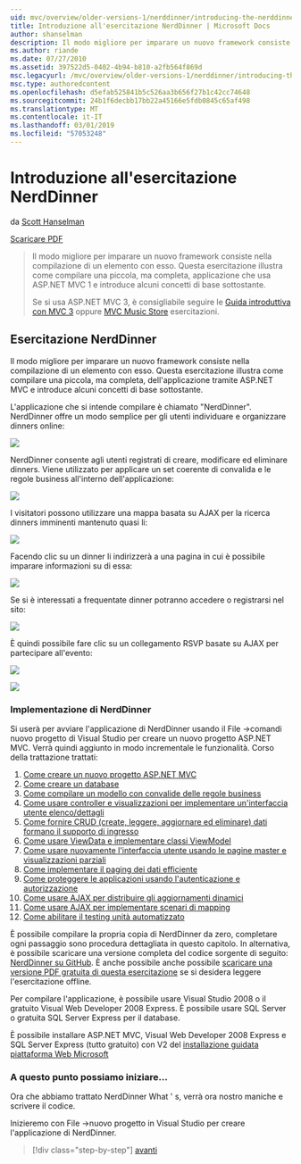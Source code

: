 ```yaml
---
uid: mvc/overview/older-versions-1/nerddinner/introducing-the-nerddinner-tutorial
title: Introduzione all'esercitazione NerdDinner | Microsoft Docs
author: shanselman
description: Il modo migliore per imparare un nuovo framework consiste nella compilazione di un elemento con esso. Questa esercitazione illustra in dettaglio come compilare un'applicazione di piccole dimensioni, ma completa, tramite ASP. ne...
ms.author: riande
ms.date: 07/27/2010
ms.assetid: 397522d5-0402-4b94-b810-a2fb564f869d
msc.legacyurl: /mvc/overview/older-versions-1/nerddinner/introducing-the-nerddinner-tutorial
msc.type: authoredcontent
ms.openlocfilehash: d5efab525841b5c526aa3b656f27b1c42cc74648
ms.sourcegitcommit: 24b1f6decbb17bb22a45166e5fdb0845c65af498
ms.translationtype: MT
ms.contentlocale: it-IT
ms.lasthandoff: 03/01/2019
ms.locfileid: "57053248"
---
```

<a name="introducing-the-nerddinner-tutorial"></a>Introduzione all'esercitazione NerdDinner
====================
da [Scott Hanselman](https://github.com/shanselman)

[Scaricare PDF](http://aspnetmvcbook.s3.amazonaws.com/aspnetmvc-nerdinner_v1.pdf)

> Il modo migliore per imparare un nuovo framework consiste nella compilazione di un elemento con esso. Questa esercitazione illustra come compilare una piccola, ma completa, applicazione che usa ASP.NET MVC 1 e introduce alcuni concetti di base sottostante.
> 
> Se si usa ASP.NET MVC 3, è consigliabile seguire le [Guida introduttiva con MVC 3](../../older-versions/getting-started-with-aspnet-mvc3/cs/intro-to-aspnet-mvc-3.md) oppure [MVC Music Store](../../older-versions/mvc-music-store/mvc-music-store-part-1.md) esercitazioni.


## <a name="nerddinner-tutorial"></a>Esercitazione NerdDinner

Il modo migliore per imparare un nuovo framework consiste nella compilazione di un elemento con esso. Questa esercitazione illustra come compilare una piccola, ma completa, dell'applicazione tramite ASP.NET MVC e introduce alcuni concetti di base sottostante.

L'applicazione che si intende compilare è chiamato "NerdDinner". NerdDinner offre un modo semplice per gli utenti individuare e organizzare dinners online:

![](introducing-the-nerddinner-tutorial/_static/image1.png)

NerdDinner consente agli utenti registrati di creare, modificare ed eliminare dinners. Viene utilizzato per applicare un set coerente di convalida e le regole business all'interno dell'applicazione:

![](introducing-the-nerddinner-tutorial/_static/image2.png)

I visitatori possono utilizzare una mappa basata su AJAX per la ricerca dinners imminenti mantenuto quasi li:

![](introducing-the-nerddinner-tutorial/_static/image3.png)

Facendo clic su un dinner li indirizzerà a una pagina in cui è possibile imparare informazioni su di essa:

![](introducing-the-nerddinner-tutorial/_static/image4.png)

Se si è interessati a frequentate dinner potranno accedere o registrarsi nel sito:

![](introducing-the-nerddinner-tutorial/_static/image5.png)

È quindi possibile fare clic su un collegamento RSVP basate su AJAX per partecipare all'evento:

![](introducing-the-nerddinner-tutorial/_static/image6.png)

![](introducing-the-nerddinner-tutorial/_static/image7.png)

### <a name="implementing-nerddinner"></a>Implementazione di NerdDinner

Si userà per avviare l'applicazione di NerdDinner usando il File -&gt;comandi nuovo progetto di Visual Studio per creare un nuovo progetto ASP.NET MVC. Verrà quindi aggiunto in modo incrementale le funzionalità. Corso della trattazione trattati:

1. [Come creare un nuovo progetto ASP.NET MVC](# "crea un nuovo progetto MVC ASP.NET")
2. [Come creare un database](# "creare un Database")
3. [Come compilare un modello con convalide delle regole business](# "compilare un modello con convalide delle regole Business")
4. [Come usare controller e visualizzazioni per implementare un'interfaccia utente elenco/dettagli](# "usare controller e visualizzazioni per implementare un'interfaccia utente elenco/dettagli")
5. [Come fornire CRUD (create, leggere, aggiornare ed eliminare) dati formano il supporto di ingresso](# "forniscono CRUD (Create, Read, Update, Delete) dati Form voce supporta")
6. [Come usare ViewData e implementare classi ViewModel](# "usare ViewData e implementare classi ViewModel")
7. [Come usare nuovamente l'interfaccia utente usando le pagine master e visualizzazioni parziali](# "riutilizzo di interfaccia utente tramite pagine Master e visualizzazioni parziali")
8. [Come implementare il paging dei dati efficiente](# "implementare Paging dei dati efficiente")
9. [Come proteggere le applicazioni usando l'autenticazione e autorizzazione](# "sicure le applicazioni usando autenticazione e autorizzazione")
10. [Come usare AJAX per distribuire gli aggiornamenti dinamici](# "usare AJAX per inviare gli aggiornamenti dinamici")
11. [Come usare AJAX per implementare scenari di mapping](# "usare AJAX per implementare scenari di Mapping")
12. [Come abilitare il testing unità automatizzato](# "Abilita Testing unità automatizzato")

È possibile compilare la propria copia di NerdDinner da zero, completare ogni passaggio sono procedura dettagliata in questo capitolo. In alternativa, è possibile scaricare una versione completa del codice sorgente di seguito: [NerdDinner su GitHub](https://github.com/AspNetMVPSamples/NerdDinner). È anche possibile anche possibile [scaricare una versione PDF gratuita di questa esercitazione](http://aspnetmvcbook.s3.amazonaws.com/aspnetmvc-nerdinner_v1.pdf) se si desidera leggere l'esercitazione offline.

Per compilare l'applicazione, è possibile usare Visual Studio 2008 o il gratuito Visual Web Developer 2008 Express. È possibile usare SQL Server o gratuita SQL Server Express per il database.

È possibile installare ASP.NET MVC, Visual Web Developer 2008 Express e SQL Server Express (tutto gratuito) con V2 del [installazione guidata piattaforma Web Microsoft](https://www.microsoft.com/web/downloads/platform.aspx)

### <a name="now-lets-get-started"></a>A questo punto possiamo iniziare...

Ora che abbiamo trattato NerdDinner What ' s, verrà ora nostro maniche e scrivere il codice.

Inizieremo con File -&gt;nuovo progetto in Visual Studio per creare l'applicazione di NerdDinner.

> [!div class="step-by-step"]
> [avanti](create-a-new-aspnet-mvc-project.md)
